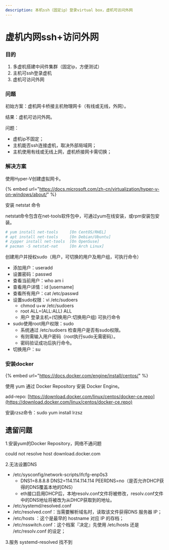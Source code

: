 ```yaml
---
description: 本机ssh（固定ip）登录virtual box，虚机可访问外网
---
```


# 虚机内网ssh+访问外网

### 目的

1. 多虚机搭建中间件集群（固定ip，方便测试）
2. 主机可ssh登录虚机
3. 虚机可访问外网

### 问题

初始方案：虚机网卡桥接主机物理网卡（有线或无线，外网）。

结果：虚机可访问外网。

问题：

* 虚机ip不固定；
* 主机能否ssh连接虚机，取决外部局域网；
* 主机使用有线或无线上网，虚机桥接网卡需切换；

### 解决方案

使用Hyper-V创建虚拟网卡。

{% embed url="https://docs.microsoft.com/zh-cn/virtualization/hyper-v-on-windows/about/" %}





安装 netstat 命令

netstat命令包含在net-tools软件包中，可通过yum在线安装，或rpm安装包安装。

```bash
# yum install net-tools     [On CentOS/RHEL]
# apt install net-tools     [On Debian/Ubuntu]
# zypper install net-tools  [On OpenSuse]
# pacman -S netstat-nat     [On Arch Linux]
```

创建用户并授权sudo（用户，可切换的用户及用户组，可执行命令）

* 添加用户：useradd
* 设置密码：passwd
* 查看当前用户：who am i
* 查看用户详情：id \[username\]
* 查看所有用户：cat /etc/passwd
* 设置sudo权限：vi /etc/sudoers
  * chmod u+w /etc/sudoers
  * root ALL=\(ALL:ALL\) ALL
  * 用户 登录主机=\(切换用户:切换用户组\) 可执行命令
* sudo使用root用户权限：sudo
  * 系统通过 /etc/sudoers 检查用户是否有sudo权限。
  * 有则需输入用户密码（root执行sudo无需密码）。
  * 密码验证成功后执行命令。
* 切换用户：su

### 安装docker

{% embed url="https://docs.docker.com/engine/install/centos/" %}

使用 yum 通过 Docker Repository 安装 Docker Engine。

add-repo: [https://download.docker.com/linux/centos/docker-ce.repo](https://download.docker.com/linux/centos/docker-ce.repo)

安装rzsz命令：sudo yum install lrzsz







## 遗留问题

1.安装yum的Docker Repository，网络不通问题

could not resolve host download.docker.com

2.无法设置DNS

* /etc/sysconfig/network-scripts/ifcfg-enp0s3
  * DNS1=8.8.8.8 DNS2=114.114.114.114 PEERDNS=no（是否允许DHCP获得的DNS覆盖本地的DNS）
  * eth接口启用DHCP后，本地resolv.conf文件将被修改，resolv.conf文件中的DNS地址将被改为从DHCP获取到的地址。
* /etc/systemd/resolved.conf
* /etc/resolved.conf：当需要解析域名时，读取该文件获得DNS 服务器 IP；
* /etc/hosts ：这个是最早的 hostname 对应 IP 的存档；
* /etc/nsswitch.conf：这个档案『决定』先使用 /etc/hosts 还是 /etc/resolv.conf 的设定；

3.服务 systemd-resolved 找不到









